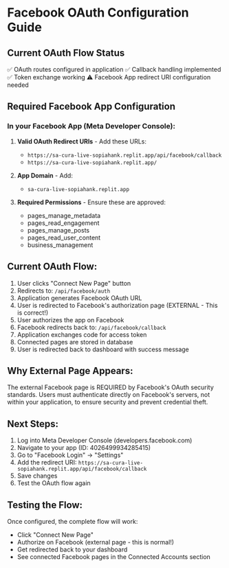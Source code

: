 # Facebook OAuth Configuration Guide

## Current OAuth Flow Status
✅ OAuth routes configured in application
✅ Callback handling implemented 
✅ Token exchange working
⚠️ Facebook App redirect URI configuration needed

## Required Facebook App Configuration

### In your Facebook App (Meta Developer Console):

1. **Valid OAuth Redirect URIs** - Add these URLs:
   - `https://sa-cura-live-sopiahank.replit.app/api/facebook/callback`
   - `https://sa-cura-live-sopiahank.replit.app/`

2. **App Domain** - Add:
   - `sa-cura-live-sopiahank.replit.app`

3. **Required Permissions** - Ensure these are approved:
   - pages_manage_metadata
   - pages_read_engagement
   - pages_manage_posts
   - pages_read_user_content
   - business_management

## Current OAuth Flow:
1. User clicks "Connect New Page" button
2. Redirects to: `/api/facebook/auth`
3. Application generates Facebook OAuth URL
4. User is redirected to Facebook's authorization page (EXTERNAL - This is correct!)
5. User authorizes the app on Facebook
6. Facebook redirects back to: `/api/facebook/callback`
7. Application exchanges code for access token
8. Connected pages are stored in database
9. User is redirected back to dashboard with success message

## Why External Page Appears:
The external Facebook page is REQUIRED by Facebook's OAuth security standards. Users must authenticate directly on Facebook's servers, not within your application, to ensure security and prevent credential theft.

## Next Steps:
1. Log into Meta Developer Console (developers.facebook.com)
2. Navigate to your app (ID: 4026499934285415)
3. Go to "Facebook Login" → "Settings"
4. Add the redirect URI: `https://sa-cura-live-sopiahank.replit.app/api/facebook/callback`
5. Save changes
6. Test the OAuth flow again

## Testing the Flow:
Once configured, the complete flow will work:
- Click "Connect New Page"
- Authorize on Facebook (external page - this is normal!)
- Get redirected back to your dashboard
- See connected Facebook pages in the Connected Accounts section